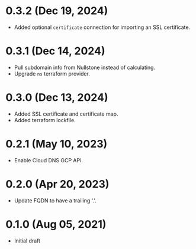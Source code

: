 # 0.3.2 (Dec 19, 2024)
* Added optional `certificate` connection for importing an SSL certificate.

# 0.3.1 (Dec 14, 2024)
* Pull subdomain info from Nullstone instead of calculating.
* Upgrade `ns` terraform provider.

# 0.3.0 (Dec 13, 2024)
* Added SSL certificate and certificate map.
* Added terraform lockfile.

# 0.2.1 (May 10, 2023)
* Enable Cloud DNS GCP API.

# 0.2.0 (Apr 20, 2023)
* Update FQDN to have a trailing '.'.

# 0.1.0 (Aug 05, 2021)
* Initial draft

